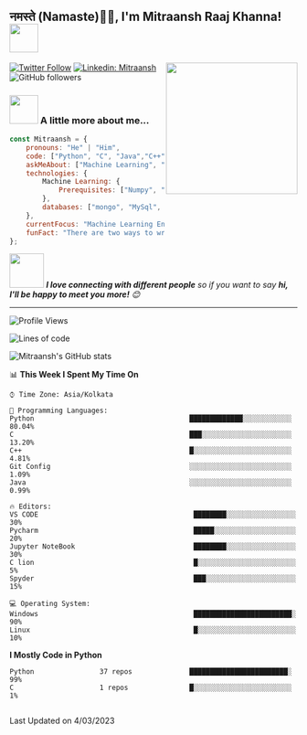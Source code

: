 <h2>नमस्ते (Namaste)🙏🏻, I'm Mitraansh Raaj Khanna! <img src="https://media.giphy.com/media/coxQHKASG60HrHtvkt/giphy.gif" width="50"></h2>
<img align='right' src="https://media.giphy.com/media/iIqmM5tTjmpOB9mpbn/giphy.gif" width="230">

[![Twitter Follow](https://img.shields.io/twitter/follow/mitraansh?label=Follow)](https://twitter.com/intent/follow?screen_name=mitraansh)
[![Linkedin: Mitraansh](https://img.shields.io/badge/-Mitraansh-blue?style=flat-square&logo=Linkedin&logoColor=white&link=https://www.linkedin.com/in/mitraansh-raaj-khanna-b9512120a/)](https://www.linkedin.com/in/mitraansh-raaj-khanna-b9512120a/)
![GitHub followers](https://img.shields.io/github/followers/Mitraansh?label=Follow&style=social)


### <img src="https://media.giphy.com/media/VgCDAzcKvsR6OM0uWg/giphy.gif" width="50"> A little more about me...  

```javascript
const Mitraansh = {
    pronouns: "He" | "Him",
    code: ["Python", "C", "Java","C++","Django"],
    askMeAbout: ["Machine Learning", "tech", "Python","MySql","Kivy"],
    technologies: {
        Machine Learning: {
            Prerequisites: ["Numpy", "Matplotlib", "SciPy", "Pandas"],
        },
        databases: ["mongo", "MySql", "sqlite"],
    },
    currentFocus: "Machine Learning Engineer",
    funFact: "There are two ways to write error-free programs; only the third one works"
};
```

<img src="https://media.giphy.com/media/LnQjpWaON8nhr21vNW/giphy.gif" width="60"> <em><b>I love connecting with different people</b> so if you want to say <b>hi, I'll be happy to meet you more!</b> 😊</em>

---
<!--START_SECTION:waka-->
![Profile Views](http://img.shields.io/badge/Profile%20Views-100-blue)

![Lines of code](https://img.shields.io/badge/From%20Hello%20World%20I%27ve%20Written-1.5%20million%20lines%20of%20code-blue)

![Mitraansh's GitHub stats](https://github-readme-stats.vercel.app/api?username=mitraansh&show_icons=true&theme=dark)


📊 **This Week I Spent My Time On** 

```text
⌚︎ Time Zone: Asia/Kolkata

💬 Programming Languages: 
Python                                      █████████████░░░░░░░░░░░░   80.04% 
C                                           ███░░░░░░░░░░░░░░░░░░░░░░   13.20% 
C++                                         █░░░░░░░░░░░░░░░░░░░░░░░░   4.81% 
Git Config                                  ░░░░░░░░░░░░░░░░░░░░░░░░░   1.09% 
Java                                        ░░░░░░░░░░░░░░░░░░░░░░░░░   0.99%

🔥 Editors: 
VS CODE                                      ████████░░░░░░░░░░░░░░░░░   30% 
Pycharm                                      █████░░░░░░░░░░░░░░░░░░░░   20% 
Jupyter NoteBook                             ████████░░░░░░░░░░░░░░░░░   30% 
C lion                                       █░░░░░░░░░░░░░░░░░░░░░░░░   5% 
Spyder                                       ███░░░░░░░░░░░░░░░░░░░░░░   15%

💻 Operating System: 
Windows                                      ████████████████████████░   90%
Linux                                        █░░░░░░░░░░░░░░░░░░░░░░░░   10%

```

**I Mostly Code in Python** 

```text
Python                37 repos              ████████████████████████░   99%
C                     1 repos               █░░░░░░░░░░░░░░░░░░░░░░░░   1% 


```

 Last Updated on 4/03/2023
<!--END_SECTION:waka-->
